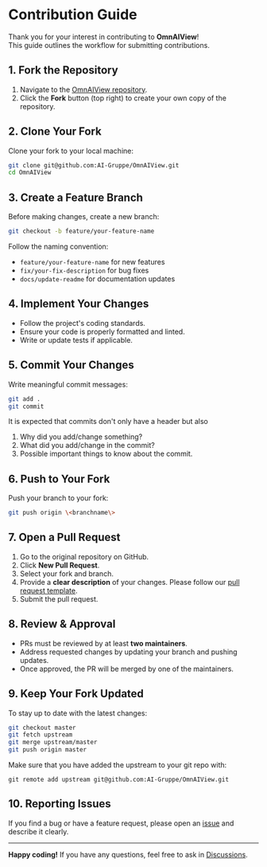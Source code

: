 # Contribution Guide

Thank you for your interest in contributing to **OmnAIView**!  
This guide outlines the workflow for submitting contributions.

## 1. Fork the Repository

1. Navigate to the [OmnAIView repository](https://github.com/AI-Gruppe/OmnAIView).
2. Click the **Fork** button (top right) to create your own copy of the repository.

## 2. Clone Your Fork

Clone your fork to your local machine:

```sh
git clone git@github.com:AI-Gruppe/OmnAIView.git
cd OmnAIView
```

## 3. Create a Feature Branch

Before making changes, create a new branch:

```sh
git checkout -b feature/your-feature-name
```

Follow the naming convention:
- `feature/your-feature-name` for new features
- `fix/your-fix-description` for bug fixes
- `docs/update-readme` for documentation updates

## 4. Implement Your Changes

- Follow the project's coding standards.
- Ensure your code is properly formatted and linted.
- Write or update tests if applicable.

## 5. Commit Your Changes

Write meaningful commit messages:

```sh
git add .
git commit
```

It is expected that commits don't only have a header but also 
1. Why did you add/change something? 
2. What did you add/change in the commit? 
3. Possible important things to know about the commit.

## 6. Push to Your Fork

Push your branch to your fork:

```sh
git push origin \<branchname\>
```

## 7. Open a Pull Request

1. Go to the original repository on GitHub.
2. Click **New Pull Request**.
3. Select your fork and branch.
4. Provide a **clear description** of your changes. Please follow our [pull request template](.github/PULL_REQUEST_TEMPLATE.md).
5. Submit the pull request.

## 8. Review & Approval

- PRs must be reviewed by at least **two maintainers**.
- Address requested changes by updating your branch and pushing updates.
- Once approved, the PR will be merged by one of the maintainers. 

## 9. Keep Your Fork Updated

To stay up to date with the latest changes: 

```sh
git checkout master 
git fetch upstream
git merge upstream/master
git push origin master
```

Make sure that you have added the upstream to your git repo with: 

```
git remote add upstream git@github.com:AI-Gruppe/OmnAIView.git
```

## 10. Reporting Issues

If you find a bug or have a feature request, please open an [issue](https://github.com/AI-Gruppe/OmnAIView/issues) and describe it clearly.

---

**Happy coding!** If you have any questions, feel free to ask in [Discussions](https://github.com/AI-Gruppe/OmnAIView/discussions).

